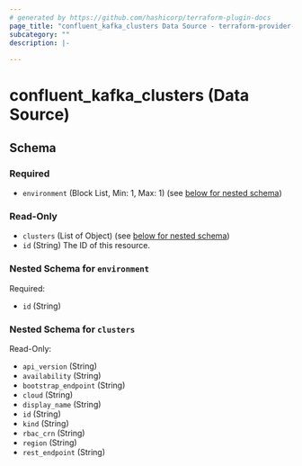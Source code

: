 ```yaml
---
# generated by https://github.com/hashicorp/terraform-plugin-docs
page_title: "confluent_kafka_clusters Data Source - terraform-provider-confluent"
subcategory: ""
description: |-
  
---
```


# confluent_kafka_clusters (Data Source)





<!-- schema generated by tfplugindocs -->
## Schema

### Required

- `environment` (Block List, Min: 1, Max: 1) (see [below for nested schema](#nestedblock--environment))

### Read-Only

- `clusters` (List of Object) (see [below for nested schema](#nestedatt--clusters))
- `id` (String) The ID of this resource.

<a id="nestedblock--environment"></a>
### Nested Schema for `environment`

Required:

- `id` (String)


<a id="nestedatt--clusters"></a>
### Nested Schema for `clusters`

Read-Only:

- `api_version` (String)
- `availability` (String)
- `bootstrap_endpoint` (String)
- `cloud` (String)
- `display_name` (String)
- `id` (String)
- `kind` (String)
- `rbac_crn` (String)
- `region` (String)
- `rest_endpoint` (String)
